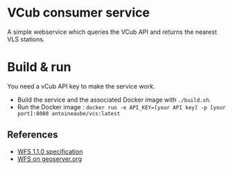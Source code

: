 # VCub consumer service

A simple webservice which queries the VCub API and returns the nearest VLS stations.

# Build & run

You need a vCub API key to make the service work.

* Build the service and the associated Docker image with ```./build.sh```.
* Run the Docker image : ```docker run -e API_KEY=[your API key] -p [your port]:8080 antoineaube/vcs:latest```

## References

* [WFS 1.1.0 specification](http://portal.opengeospatial.org/files/?artifact_id=8339)
* [WFS on geoserver.org](https://docs.geoserver.org/latest/en/user/services/wfs/reference.html)
